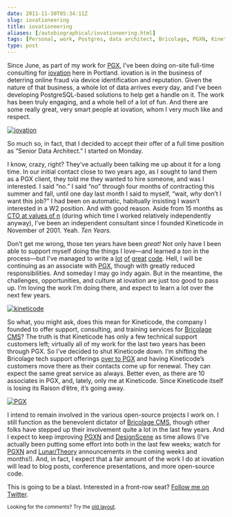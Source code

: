 ```yaml
--- 
date: 2011-11-30T05:34:11Z
slug: iovationeering
title: iovationeering
aliases: [/autobiographical/iovationeering.html]
tags: [Personal, work, Postgres, data architect, Bricolage, PGXN, Kineticode, PostgreSQL Experts]
type: post
---
```


<p>Since June, as part of my work for <a href="http://pgexperts.com/">PGX</a>, I’ve been doing on-site full-time consulting for <a href="http://iovation.com/">iovation</a> here in Portland. iovation is in the business of deterring online fraud via device identification and reputation. Given the nature of that business, a whole lot of data arrives every day, and I’ve been developing PostgreSQL-based solutions to help get a handle on it. The work has been truly engaging, and a whole hell of a lot of fun. And there are some really great, very smart people at iovation, whom I very much like and respect.</p>

<p><a href="http://iovation.com/" title="iovation"><img class="right" src="/2011/11/iovationeering/iovation.jpg" alt="iovation" title="" /></a></p>

<p>So much so, in fact, that I decided to accept their offer of a full time position as “Senior Data Architect.” I started on Monday.</p>

<p>I know, crazy, right? They’ve actually been talking me up about it for a long time. In our initial contact close to two years ago, as I sought to land them as a PGX client, they told me they wanted to hire someone, and was I interested. I said “no.” I said “no” through four months of contracting this summer and fall, until one day last month I said to myself, “wait, <em>why</em> don’t I want this job?”  I had been on automatic, habitually insisting I wasn’t interested in a W2 position. And with good reason. Aside from 15 months as <a href="/autobiographical/im_back.html">CTO at values of n</a> (during which time I worked relatively independently anyway), I’ve been an independent consultant since I founded Kineticode in November of 2001. Yeah. <em>Ten Years.</em></p>

<p>Don’t get me wrong, those ten years have been <em>great!</em> Not only have I been able to support myself doing the things I love—and learned a <em>ton</em> in the process—but I’ve managed to write a <a href="https://github.com/theory/repositories">lot</a> <a href="https://github.com/bricoleurs/repositories">of</a> <a href="https://github.com/pgxn/repositories">great</a> <a href="https://github.com/pgexperts/repositories">code</a>. Hell, I will be continuing as an associate with <a href="http://pgexperts.com/">PGX</a>, though with greatly reduced responsibilities. And someday I may go indy again. But in the meantime, the challenges, opportunities, and culture at iovation are just too good to pass up. I’m loving the work I’m doing there, and expect to learn a lot over the next few years.</p>

<p><a href="http://kineticode.com/" title="Kineticode"><img src="/2011/11/iovationeering/kineticode.gif" alt="kineticode" title="" class="left" /></a></p>

<p>So what, you might ask, does this mean for Kineticode, the company I founded to offer support, consulting, and training services for <a href="http://bricolagecms.org/">Bricolage CMS</a>? The truth is that Kineticode has only a few technical support customers left; virtually all of my work for the last two years has been through PGX. So I’ve decided to shut Kineticode down. I’m shifting the Bricolage tech support offerings <a href="http://pgexperts.com/bricolage.html" title="Bricolage Technical Support from PGX">over to PGX</a> and having Kineticode’s customers move there as their contacts come up for renewal. They can expect the same great service as always. Better even, as there are 10 associates in PGX, and, lately, only me at Kineticode. Since Kineticode itself is losing its Raison d’être, it’s going away.</p>

<p><a href="http://pgexperts.com/" title="PGX"><img src="/2011/11/iovationeering/pgx.png" alt="PGX" title="" class="right" /></a></p>

<p>I intend to remain involved in the various open-source projects I work on. I still function as the benevolent dictator of <a href="http://bricolagecms.org/">Bricolage CMS</a>, though other folks have stepped up their involvement quite a lot in the last few years. And I expect to keep improving <a href="http://pgxn.org/">PGXN</a> and <a href="http://www.designsceneapp.com/">DesignScene</a> as time allows (I’ve actually been putting some effort into both in the last few weeks; watch for <a href="http://blog.pgxn.org/" title="PGXN Blog">PGXN</a> and <a href="http://blog.lunar-theory.com/" title="Lunar/Theory Blog">Lunar/Theory</a> announcements in the coming weeks and months!). And, in fact, I expect that a fair amount of the work I do at iovation will lead to blog posts, conference presentations, and more open-source code.</p>

<p>This is going to be a blast. Interested in a front-row seat? <a href="https://twitter.com/theory/">Follow me on Twitter</a>.</p>

<p class="past"><small>Looking for the comments? Try the <a rel="nofollow" href="//past.justatheory.com/autobiographical/iovationeering.html">old layout</a>.</small></p>


